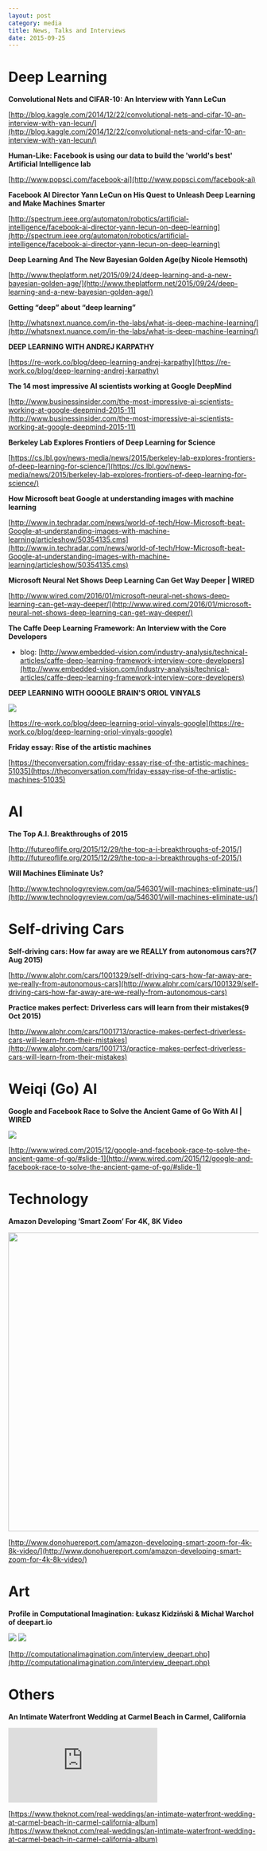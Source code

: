 ```yaml
---
layout: post
category: media
title: News, Talks and Interviews
date: 2015-09-25
---
```


# Deep Learning

**Convolutional Nets and CIFAR-10: An Interview with Yann LeCun**

[http://blog.kaggle.com/2014/12/22/convolutional-nets-and-cifar-10-an-interview-with-yan-lecun/](http://blog.kaggle.com/2014/12/22/convolutional-nets-and-cifar-10-an-interview-with-yan-lecun/)

**Human-Like: Facebook is using our data to build the 'world's best' Artificial Intelligence lab**

[http://www.popsci.com/facebook-ai](http://www.popsci.com/facebook-ai)

**Facebook AI Director Yann LeCun on His Quest to Unleash Deep Learning and Make Machines Smarter**

[http://spectrum.ieee.org/automaton/robotics/artificial-intelligence/facebook-ai-director-yann-lecun-on-deep-learning](http://spectrum.ieee.org/automaton/robotics/artificial-intelligence/facebook-ai-director-yann-lecun-on-deep-learning)

**Deep Learning And The New Bayesian Golden Age(by Nicole Hemsoth)**

[http://www.theplatform.net/2015/09/24/deep-learning-and-a-new-bayesian-golden-age/](http://www.theplatform.net/2015/09/24/deep-learning-and-a-new-bayesian-golden-age/)

**Getting “deep” about “deep learning”**

[http://whatsnext.nuance.com/in-the-labs/what-is-deep-machine-learning/](http://whatsnext.nuance.com/in-the-labs/what-is-deep-machine-learning/)

**DEEP LEARNING WITH ANDREJ KARPATHY**

[https://re-work.co/blog/deep-learning-andrej-karpathy](https://re-work.co/blog/deep-learning-andrej-karpathy)

**The 14 most impressive AI scientists working at Google DeepMind**

[http://www.businessinsider.com/the-most-impressive-ai-scientists-working-at-google-deepmind-2015-11](http://www.businessinsider.com/the-most-impressive-ai-scientists-working-at-google-deepmind-2015-11)

**Berkeley Lab Explores Frontiers of Deep Learning for Science**

[https://cs.lbl.gov/news-media/news/2015/berkeley-lab-explores-frontiers-of-deep-learning-for-science/](https://cs.lbl.gov/news-media/news/2015/berkeley-lab-explores-frontiers-of-deep-learning-for-science/)

**How Microsoft beat Google at understanding images with machine learning**

[http://www.in.techradar.com/news/world-of-tech/How-Microsoft-beat-Google-at-understanding-images-with-machine-learning/articleshow/50354135.cms](http://www.in.techradar.com/news/world-of-tech/How-Microsoft-beat-Google-at-understanding-images-with-machine-learning/articleshow/50354135.cms)

**Microsoft Neural Net Shows Deep Learning Can Get Way Deeper | WIRED**

[http://www.wired.com/2016/01/microsoft-neural-net-shows-deep-learning-can-get-way-deeper/](http://www.wired.com/2016/01/microsoft-neural-net-shows-deep-learning-can-get-way-deeper/)

**The Caffe Deep Learning Framework: An Interview with the Core Developers**

- blog: [http://www.embedded-vision.com/industry-analysis/technical-articles/caffe-deep-learning-framework-interview-core-developers](http://www.embedded-vision.com/industry-analysis/technical-articles/caffe-deep-learning-framework-interview-core-developers)

**DEEP LEARNING WITH GOOGLE BRAIN'S ORIOL VINYALS**

![](https://s3.amazonaws.com/re-work-production/post_images/124/image01/original.png?1453138503)

[https://re-work.co/blog/deep-learning-oriol-vinyals-google](https://re-work.co/blog/deep-learning-oriol-vinyals-google)

**Friday essay: Rise of the artistic machines**

[https://theconversation.com/friday-essay-rise-of-the-artistic-machines-51035](https://theconversation.com/friday-essay-rise-of-the-artistic-machines-51035)

# AI

**The Top A.I. Breakthroughs of 2015**

[http://futureoflife.org/2015/12/29/the-top-a-i-breakthroughs-of-2015/](http://futureoflife.org/2015/12/29/the-top-a-i-breakthroughs-of-2015/)

**Will Machines Eliminate Us?**

[http://www.technologyreview.com/qa/546301/will-machines-eliminate-us/](http://www.technologyreview.com/qa/546301/will-machines-eliminate-us/)

# Self-driving Cars

**Self-driving cars: How far away are we REALLY from autonomous cars?(7 Aug 2015)**

[http://www.alphr.com/cars/1001329/self-driving-cars-how-far-away-are-we-really-from-autonomous-cars](http://www.alphr.com/cars/1001329/self-driving-cars-how-far-away-are-we-really-from-autonomous-cars)

**Practice makes perfect: Driverless cars will learn from their mistakes(9 Oct 2015)**

[http://www.alphr.com/cars/1001713/practice-makes-perfect-driverless-cars-will-learn-from-their-mistakes](http://www.alphr.com/cars/1001713/practice-makes-perfect-driverless-cars-will-learn-from-their-mistakes)

# Weiqi (Go) AI

**Google and Facebook Race to Solve the Ancient Game of Go With AI | WIRED**

<img src="/assets/news_talks_interviews/Go-02-1024x683.jpg" />

[http://www.wired.com/2015/12/google-and-facebook-race-to-solve-the-ancient-game-of-go/#slide-1](http://www.wired.com/2015/12/google-and-facebook-race-to-solve-the-ancient-game-of-go/#slide-1)

# Technology

**Amazon Developing ‘Smart Zoom’ For 4K, 8K Video**

<img src="/assets/news_talks_interviews/Amazon-Smart-Zoom.jpg" width="600" />

[http://www.donohuereport.com/amazon-developing-smart-zoom-for-4k-8k-video/](http://www.donohuereport.com/amazon-developing-smart-zoom-for-4k-8k-video/)

# Art 

**Profile in Computational Imagination: Łukasz Kidziński & Michał Warchoł of deepart.io**

![](/assets/news_talks_interviews/lukasz_med.jpg) ![](/assets/news_talks_interviews/michal_med.jpg) 

[http://computationalimagination.com/interview_deepart.php](http://computationalimagination.com/interview_deepart.php)

# Others

**An Intimate Waterfront Wedding at Carmel Beach in Carmel, California**

![](https://apis.xogrp.com/media-api/images/1d0bfe52-124d-11e4-843f-22000aa61a3e~rs_729.h)

[https://www.theknot.com/real-weddings/an-intimate-waterfront-wedding-at-carmel-beach-in-carmel-california-album](https://www.theknot.com/real-weddings/an-intimate-waterfront-wedding-at-carmel-beach-in-carmel-california-album)